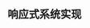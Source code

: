 ## 响应式系统实现

<!-- @include: ./1.md -->
<!-- @include: ./2.md -->
<!-- @include: ./3.md -->
<!-- @include: ./4.md -->
<!-- @include: ./5.md -->
<!-- @include: ./6.md -->
<!-- @include: ./7.md -->
<!-- @include: ./8.md -->
<!-- @include: ./9.md -->
<!-- @include: ./10.md -->
<!-- @include: ./11.md -->
<!-- @include: ./12.md -->
